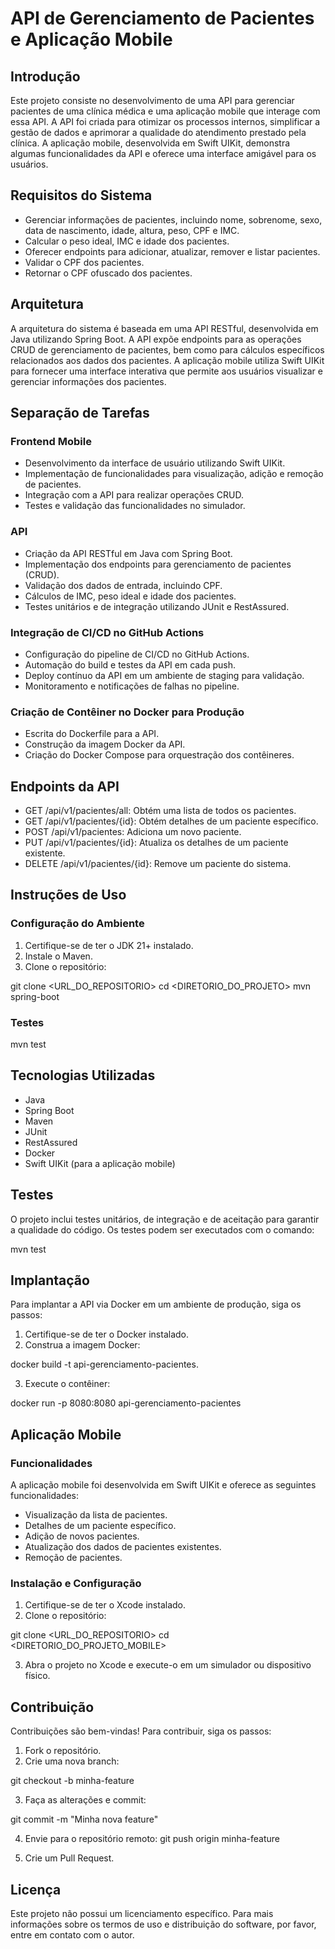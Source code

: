 # API de Gerenciamento de Pacientes e Aplicação Mobile

## Introdução
Este projeto consiste no desenvolvimento de uma API para gerenciar pacientes de uma clínica médica e uma aplicação mobile que interage com essa API. A API foi criada para otimizar os processos internos, simplificar a gestão de dados e aprimorar a qualidade do atendimento prestado pela clínica. A aplicação mobile, desenvolvida em Swift UIKit, demonstra algumas funcionalidades da API e oferece uma interface amigável para os usuários.

## Requisitos do Sistema
- Gerenciar informações de pacientes, incluindo nome, sobrenome, sexo, data de nascimento, idade, altura, peso, CPF e IMC.
- Calcular o peso ideal, IMC e idade dos pacientes.
- Oferecer endpoints para adicionar, atualizar, remover e listar pacientes.
- Validar o CPF dos pacientes.
- Retornar o CPF ofuscado dos pacientes.

## Arquitetura
A arquitetura do sistema é baseada em uma API RESTful, desenvolvida em Java utilizando Spring Boot. A API expõe endpoints para as operações CRUD de gerenciamento de pacientes, bem como para cálculos específicos relacionados aos dados dos pacientes. A aplicação mobile utiliza Swift UIKit para fornecer uma interface interativa que permite aos usuários visualizar e gerenciar informações dos pacientes.


## Separação de Tarefas

### Frontend Mobile
- Desenvolvimento da interface de usuário utilizando Swift UIKit.
- Implementação de funcionalidades para visualização, adição e remoção de pacientes.
- Integração com a API para realizar operações CRUD.
- Testes e validação das funcionalidades no simulador.

### API
- Criação da API RESTful em Java com Spring Boot.
- Implementação dos endpoints para gerenciamento de pacientes (CRUD).
- Validação dos dados de entrada, incluindo CPF.
- Cálculos de IMC, peso ideal e idade dos pacientes.
- Testes unitários e de integração utilizando JUnit e RestAssured.

### Integração de CI/CD no GitHub Actions
- Configuração do pipeline de CI/CD no GitHub Actions.
- Automação do build e testes da API em cada push.
- Deploy contínuo da API em um ambiente de staging para validação.
- Monitoramento e notificações de falhas no pipeline.

### Criação de Contêiner no Docker para Produção
- Escrita do Dockerfile para a API.
- Construção da imagem Docker da API.
- Criação do Docker Compose para orquestração dos contêineres.


## Endpoints da API

- GET /api/v1/pacientes/all: Obtém uma lista de todos os pacientes.
- GET /api/v1/pacientes/{id}: Obtém detalhes de um paciente específico.
- POST /api/v1/pacientes: Adiciona um novo paciente.
- PUT /api/v1/pacientes/{id}: Atualiza os detalhes de um paciente existente.
- DELETE /api/v1/pacientes/{id}: Remove um paciente do sistema.


## Instruções de Uso

### Configuração do Ambiente
1. Certifique-se de ter o JDK 21+ instalado.
2. Instale o Maven.
3. Clone o repositório:

git clone <URL_DO_REPOSITORIO>
cd <DIRETORIO_DO_PROJETO>
mvn spring-boot


### Testes
mvn test


## Tecnologias Utilizadas
- Java
- Spring Boot
- Maven
- JUnit
- RestAssured
- Docker
- Swift UIKit (para a aplicação mobile)

## Testes
O projeto inclui testes unitários, de integração e de aceitação para garantir a qualidade do código. Os testes podem ser executados com o comando:

mvn test


## Implantação
Para implantar a API via Docker em um ambiente de produção, siga os passos:

1. Certifique-se de ter o Docker instalado.
2. Construa a imagem Docker:

docker build -t api-gerenciamento-pacientes.

3. Execute o contêiner:

docker run -p 8080:8080 api-gerenciamento-pacientes


## Aplicação Mobile

### Funcionalidades
A aplicação mobile foi desenvolvida em Swift UIKit e oferece as seguintes funcionalidades:
- Visualização da lista de pacientes.
- Detalhes de um paciente específico.
- Adição de novos pacientes.
- Atualização dos dados de pacientes existentes.
- Remoção de pacientes.

### Instalação e Configuração
1. Certifique-se de ter o Xcode instalado.
2. Clone o repositório:

git clone <URL_DO_REPOSITORIO>
cd <DIRETORIO_DO_PROJETO_MOBILE>

3. Abra o projeto no Xcode e execute-o em um simulador ou dispositivo físico.

## Contribuição
Contribuições são bem-vindas! Para contribuir, siga os passos:

1. Fork o repositório.
2. Crie uma nova branch:

git checkout -b minha-feature

3. Faça as alterações e commit:

git commit -m "Minha nova feature"

4. Envie para o repositório remoto:
git push origin minha-feature

5. Crie um Pull Request.

## Licença
Este projeto não possui um licenciamento específico. Para mais informações sobre os termos de uso e distribuição do software, por favor, entre em contato com o autor.

